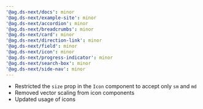```yaml
---
'@ag.ds-next/docs': minor
'@ag.ds-next/example-site': minor
'@ag.ds-next/accordion': minor
'@ag.ds-next/breadcrumbs': minor
'@ag.ds-next/card': minor
'@ag.ds-next/direction-link': minor
'@ag.ds-next/field': minor
'@ag.ds-next/icon': minor
'@ag.ds-next/progress-indicator': minor
'@ag.ds-next/search-box': minor
'@ag.ds-next/side-nav': minor
---
```


- Restricted the `size` prop in the `Icon` component to accept only `sm` and `md` 
- Removed vector scaling from icon components
- Updated usage of icons
